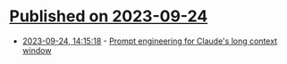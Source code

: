 # [Published on 2023-09-24](index.md)

* [2023-09-24, 14:15:18](https://lobste.rs/s/yby2nr/prompt_engineering_for_claude_s_long) - [Prompt engineering for Claude's long context window](https://www.anthropic.com/index/prompting-long-context)
